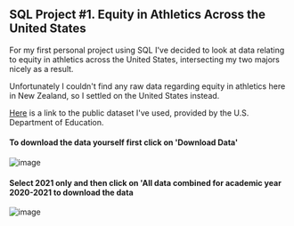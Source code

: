 ## SQL Project #1. Equity in Athletics Across the United States

For my first personal project using SQL I've decided to look at data relating to equity in athletics across the United States, intersecting my two majors nicely as a result.

Unfortunately I couldn't find any raw data regarding equity in athletics here in New Zealand, so I settled on the United States instead. 

[Here](https://ope.ed.gov/athletics/#/) is a link to the public dataset I've used, provided by the U.S. Department of Education.

#### To download the data yourself first click on 'Download Data'

![image](https://user-images.githubusercontent.com/105367716/169646391-d8b1949e-2f69-4cbb-83ee-772d76143e0e.png)


#### Select 2021 only and then click on 'All data combined for academic year 2020-2021 to download the data

![image](https://user-images.githubusercontent.com/105367716/169646224-80e0ef60-9172-4927-adaa-3f0df8c8dc79.png)

